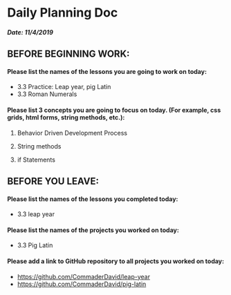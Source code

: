 # Daily Planning Doc

##### Date: 11/4/2019

## BEFORE BEGINNING WORK:


#### Please list the names of the lessons you are going to work on today:

* 3.3 Practice: Leap year, pig Latin
* 3.3 Roman Numerals


#### Please list 3 concepts you are going to focus on today. (For example, css grids, html forms, string methods, etc.):

1. Behavior Driven Development Process

2. String methods

3. if Statements



## BEFORE YOU LEAVE:


#### Please list the names of the lessons you completed today:

* 3.3 leap year


#### Please list the names of the projects you worked on today:

* 3.3 Pig Latin

#### Please add a link to GitHub repository to all projects you worked on today:

* https://github.com/CommaderDavid/leap-year
* https://github.com/CommaderDavid/pig-latin
